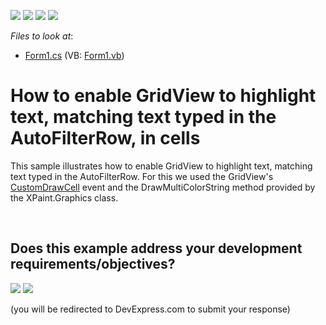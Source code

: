 <!-- default badges list -->
![](https://img.shields.io/endpoint?url=https://codecentral.devexpress.com/api/v1/VersionRange/128628479/10.2.6%2B)
[![](https://img.shields.io/badge/Open_in_DevExpress_Support_Center-FF7200?style=flat-square&logo=DevExpress&logoColor=white)](https://supportcenter.devexpress.com/ticket/details/E3134)
[![](https://img.shields.io/badge/📖_How_to_use_DevExpress_Examples-e9f6fc?style=flat-square)](https://docs.devexpress.com/GeneralInformation/403183)
[![](https://img.shields.io/badge/💬_Leave_Feedback-feecdd?style=flat-square)](#does-this-example-address-your-development-requirementsobjectives)
<!-- default badges end -->
<!-- default file list -->
*Files to look at*:

* [Form1.cs](./CS/CarsGridWinApp15/Form1.cs) (VB: [Form1.vb](./VB/CarsGridWinApp15/Form1.vb))
<!-- default file list end -->
# How to enable GridView to highlight text, matching text typed in the AutoFilterRow, in cells


<p>This sample illustrates how to enable GridView to highlight text, matching text typed in the AutoFilterRow. For this we used the GridView's <a href="http://documentation.devexpress.com/#WindowsForms/DevExpressXtraGridViewsGridGridView_CustomDrawCelltopic"><u>CustomDrawCell</u></a> event and the DrawMultiColorString method provided by the XPaint.Graphics class.</p>

<br/>


<!-- feedback -->
## Does this example address your development requirements/objectives?

[<img src="https://www.devexpress.com/support/examples/i/yes-button.svg"/>](https://www.devexpress.com/support/examples/survey.xml?utm_source=github&utm_campaign=winforms-grid-highlight-cell-values-matching-text-in-autofilterrow&~~~was_helpful=yes) [<img src="https://www.devexpress.com/support/examples/i/no-button.svg"/>](https://www.devexpress.com/support/examples/survey.xml?utm_source=github&utm_campaign=winforms-grid-highlight-cell-values-matching-text-in-autofilterrow&~~~was_helpful=no)

(you will be redirected to DevExpress.com to submit your response)
<!-- feedback end -->
